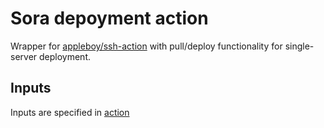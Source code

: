 # Sora depoyment action

Wrapper for [appleboy/ssh-action](https://github.com/appleboy/ssh-action) with pull/deploy functionality for single-server deployment.

## Inputs

Inputs are specified in [action](./action.yml)

